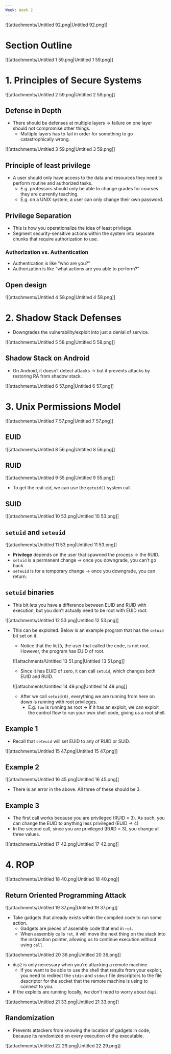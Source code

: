 ```yaml
---
Week: Week 2
---
```

![[attachments/Untitled 92.png|Untitled 92.png]]

# Section Outline

![[attachments/Untitled 1 59.png|Untitled 1 59.png]]

# 1. Principles of Secure Systems

![[attachments/Untitled 2 59.png|Untitled 2 59.png]]

## Defense in Depth

- There should be defenses at multiple layers → failure on one layer should not compromise other things.
    - Multiple layers has to fail in order for something to go catastrophically wrong.

![[attachments/Untitled 3 59.png|Untitled 3 59.png]]

## Principle of least privilege

- A user should only have access to the data and resources they need to perform routine and authorized tasks.
    - E.g. professors should only be able to change grades for courses they are currently teaching.
    - E.g. on a UNIX system, a user can only change their own password.

## Privilege Separation

- This is how you operationalize the idea of least privilege.
- Segment security-sensitive actions within the system into separate chunks that require authorization to use.

### Authorization vs. Authentication

- Authentication is like “who are you?”
- Authorization is like “what actions are you able to perform?”

## Open design

![[attachments/Untitled 4 58.png|Untitled 4 58.png]]

# 2. Shadow Stack Defenses

- Downgrades the vulnerability/exploit into just a denial of service.

![[attachments/Untitled 5 58.png|Untitled 5 58.png]]

## Shadow Stack on Android

- On Android, it doesn’t detect attacks → but it prevents attacks by restoring RA from shadow stack.

![[attachments/Untitled 6 57.png|Untitled 6 57.png]]

# 3. Unix Permissions Model

![[attachments/Untitled 7 57.png|Untitled 7 57.png]]

## EUID

![[attachments/Untitled 8 56.png|Untitled 8 56.png]]

## RUID

![[attachments/Untitled 9 55.png|Untitled 9 55.png]]

- To get the real `uid`, we can use the `getuid()` system call.

## SUID

![[attachments/Untitled 10 53.png|Untitled 10 53.png]]

## `setuid` and `seteuid`

![[attachments/Untitled 11 53.png|Untitled 11 53.png]]

- **Privilege** depends on the user that spawned the process → the RUID.
- `setuid` is a permanent change → once you downgrade, you can’t go back.
- `seteuid` is for a temporary change → once you downgrade, you can return.

## `setuid` binaries

- This bit lets you have a difference between EUID and RUID with execution, but you don’t actually need to be root with EUID root.

![[attachments/Untitled 12 53.png|Untitled 12 53.png]]

- This can be exploited. Below is an example program that has the `setuid` bit set on it.
    
    - Notice that the `RUID`, the user that called the code, is not root. However, the program has EUID of root.
    
    ![[attachments/Untitled 13 51.png|Untitled 13 51.png]]
    
    - Since it has EUID of zero, it can call `setuid`, which changes both EUID and RUID.
    
    ![[attachments/Untitled 14 49.png|Untitled 14 49.png]]
    
    - After we call `setuid(0)`, everything we are running from here on down is running with root privileges.
        - E.g. `foo` is running as root → if it has an exploit, we can exploit the control flow to run your own shell code, giving us a root shell.

## Example 1

- Recall that `seteuid` will set EUID to any of RUID or SUID.

![[attachments/Untitled 15 47.png|Untitled 15 47.png]]

## Example 2

![[attachments/Untitled 16 45.png|Untitled 16 45.png]]

- There is an error in the above. All three of these should be 3.

## Example 3

- The first call works because you are privileged (RUID = 3). As such, you can change the EUID to anything less privileged (EUID → 4)
- In the second call, since you are privileged (RUID = 3), you change all three values.

![[attachments/Untitled 17 42.png|Untitled 17 42.png]]

# 4. ROP

![[attachments/Untitled 18 40.png|Untitled 18 40.png]]

## Return Oriented Programming Attack

![[attachments/Untitled 19 37.png|Untitled 19 37.png]]

- Take gadgets that already exists within the compiled code to run some action.
    - Gadgets are pieces of assembly code that end in `ret`.
    - When assembly calls `ret`, it will move the next thing on the stack into the instruction pointer, allowing us to continue execution without using `call`.

![[attachments/Untitled 20 36.png|Untitled 20 36.png]]

- `dup2` is only necessary when you're attacking a remote machine.
    - If you want to be able to use the shell that results from your exploit, you need to redirect the `stdin` and `stdout` file descriptors to the file descriptor for the socket that the remote machine is using to connect to you.
- If the exploits are running locally, we don't need to worry about `dup2`.

![[attachments/Untitled 21 33.png|Untitled 21 33.png]]

## Randomization

- Prevents attackers from knowing the location of gadgets in code, because its randomized on every execution of the executable.

![[attachments/Untitled 22 29.png|Untitled 22 29.png]]